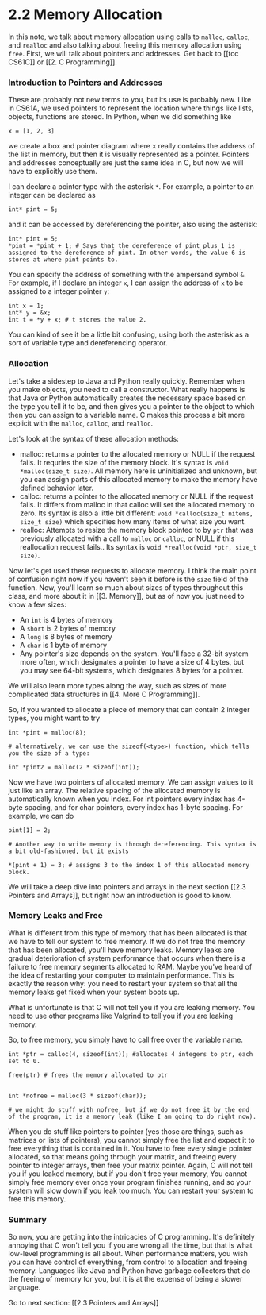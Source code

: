 # 2.2 Memory Allocation
In this note, we talk about memory allocation using calls to `malloc`, `calloc`, and `realloc` and also talking about freeing this memory allocation using `free`. First, we will talk about pointers and addresses. 
Get back to [[toc CS61C]] or [[2. C Programming]].

### Introduction to Pointers and Addresses
These are probably not new terms to you, but its use is probably new. Like in CS61A, we used pointers to represent the location where things like lists, objects, functions are stored. In Python, when we did something like

```
x = [1, 2, 3]
```

we create a box and pointer diagram where x really contains the address of the list in memory, but then it is visually represented as a pointer. Pointers and addresses conceptually are just the same idea in C, but now we will have to explicitly use them.

I can declare a pointer type with the asterisk `*`. For example, a pointer to an integer can be declared as

```
int* pint = 5;
```
and it can be accessed by dereferencing the pointer, also using the asterisk:
```
int* pint = 5;
*pint = *pint + 1; # Says that the dereference of pint plus 1 is assigned to the dereference of pint. In other words, the value 6 is stores at where pint points to. 
```

You can specify the address of something with the ampersand symbol `&`. For example, if I declare an integer `x`, I can assign the address of `x` to be assigned to a integer pointer `y`:
```
int x = 1;
int* y = &x;
int t = *y + x; # t stores the value 2.
```

You can kind of see it be a little bit confusing, using both the asterisk as a sort of variable type and dereferencing operator. 

### Allocation
Let's take a sidestep to Java and Python really quickly. Remember when you make objects, you need to call a constructor. What really happens is that Java or Python automatically creates the necessary space based on the type you tell it to be, and then gives you a pointer to the object to which then you can assign to a variable name. C makes this process a bit more explicit with the  `malloc`, `calloc`, and `realloc`. 

Let's look at the syntax of these allocation methods:
- malloc: returns a pointer to the allocated memory or NULL if the request fails. It requries the size of the memory block. It's syntax is  `void *malloc(size_t size)`. All memory here is uninitialized and unknown, but you can assign parts of this allocated memory to make the memory have defined behavior later. 
- calloc: returns a pointer to the allocated memory or NULL if the request fails. It differs from malloc in that calloc will set the allocated memory to zero. Its syntax is also a little bit different: `void *calloc(size_t nitems, size_t size)` which specifies how many items of what size you want. 
- realloc: Attempts to resize the memory block pointed to by `ptr` that was previously allocated with a call to `malloc` or `calloc`, or NULL if this reallocation request fails.. Its syntax is `void *realloc(void *ptr, size_t size)`. 

Now let's get used these requests to allocate memory. I think the main point of confusion right now if you haven't seen it before is the `size` field of the function. Now, you'll learn so much about sizes of types throughout this class, and more about it in [[3. Memory]], but as of now you just need to know a few sizes:
- An `int` is 4 bytes of memory
- A `short` is 2 bytes of memory
- A `long` is 8 bytes of memory
- A `char` is 1 byte of memory
- Any pointer's size depends on the system. You'll face a 32-bit system more often, which designates a pointer to have a size of 4 bytes, but you may see 64-bit systems, which designates 8 bytes for a pointer. 

We will also learn more types along the way, such as sizes of more complicated data structures in [[4. More C Programming]]. 

So, if you wanted to allocate a piece of memory that can contain 2 integer types, you might want to try
```
int *pint = malloc(8); 

# alternatively, we can use the sizeof(<type>) function, which tells you the size of a type:

int *pint2 = malloc(2 * sizeof(int));
```

Now we have two pointers of allocated memory. We can assign values to it just like an array. The relative spacing of the allocated memory is automatically known when you index. For int pointers every index has 4-byte spacing, and for char pointers, every index has 1-byte spacing. For example, we can do

```
pint[1] = 2;

# Another way to write memory is through dereferencing. This syntax is a bit old-fashioned, but it exists

*(pint + 1) = 3; # assigns 3 to the index 1 of this allocated memory block. 
```

We will take a deep dive into pointers and arrays in the next section [[2.3 Pointers and Arrays]], but right now an introduction is good to know.

### Memory Leaks and Free
What is different from this type of memory that has been allocated is that we have to tell our system to free memory. If we do not free the memory that has been allocated, you'll have memory leaks. Memory leaks are gradual deterioration of system performance that occurs when there is a failure to free memory segments allocated to RAM. Maybe you've heard of the idea of restarting your computer to maintain performance. This is exactly the reason why: you need to restart your system so that all the memory leaks get fixed when your system boots up.

What is unfortunate is that C will not tell you if you are leaking memory. You need to use other programs like Valgrind to tell you if you are leaking memory. 

So, to free memory, you simply have to call free over the variable name. 

```
int *ptr = calloc(4, sizeof(int)); #allocates 4 integers to ptr, each set to 0. 

free(ptr) # frees the memory allocated to ptr


int *nofree = malloc(3 * sizeof(char));

# we might do stuff with nofree, but if we do not free it by the end of the program, it is a memory leak (like I am going to do right now). 
```

When you do stuff like pointers to pointer (yes those are things, such as matrices or lists of pointers), you cannot simply free the list and expect it to free everything that is contained in it. You have to free every single pointer allocated, so that means going through your matrix, and freeing every pointer to integer arrays, then free your matrix pointer. Again, C will not tell you if you leaked memory, but if you don't free your memory, You cannot simply free memory ever once your program finishes running, and so your system will slow down if you leak too much. You can restart your system to free this memory. 

### Summary
So now, you are getting into the intricacies of C programming. It's definitely annoying that C won't tell you if you are wrong all the time, but that is what low-level programming is all about. When performance matters, you wish you can have control of everything, from control to allocation and freeing memory. Languages like Java and Python have garbage collectors that do the freeing of memory for you, but it is at the expense of being a slower language. 

Go to next section: [[2.3 Pointers and Arrays]]